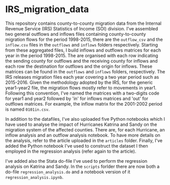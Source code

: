 # IRS_migration_data
This repository contains county-to-county migration data from the Internal Revenue Service (IRS) Statistics of Income (SOI) division. I've assembled two general outflows and inflows files containing county-to-county migration flows for the period 1998-2015, there are the ```outflow_csv``` and the ```inflow.csv``` files in the ```outflows``` and ```inflows``` folders respectively. Starting from these aggregated files, I build inflows and outflows matrices for each year in the period 1998-2015. The are organised with each row indicating the sending county for outflows and the receiving county for inflows and each row the destination for outflows and the origin for inflows. These matrices can be found in the ```outflows``` and ```inflows``` folders, respectively. The IRS releases migration files each year covering a two year period such as 2015-2016. Given the methodology adopted by the IRS, for the generic year1-year2 file, the migration flows mostly refer to movements in year1. Following this convention, I've named the matrices with a two-digits code for year1 and year2 followed by 'in' for inflows matrices and 'out' for outflows matrices. For example, the inflow matrix for the 2001-2002 period is named ```0101in.csv```.

In addition to the datafiles, I've also uploaded five Python notebooks which I have used to analyse the impact of Hurricanes Katrina and Sandy on the migration system of the affected counties. There are, for each Hurricane, an inflow analysis and an outflow analysis notebook. To have more details on the analysis, refer to the article uploaded in the ```articles``` folder. Finally, I've added the Python notebook I've used to construct the dataset I then employed in the regression analysis (refer again to the article).

I've added also the Stata do-file I've used to perform the regression analysis on Katrina and Sandy. In the ```scripts``` forlder there are now both a do-file ```regression_analysis.do``` and a notebook version of it ```regression_analysis.ipynb```.
